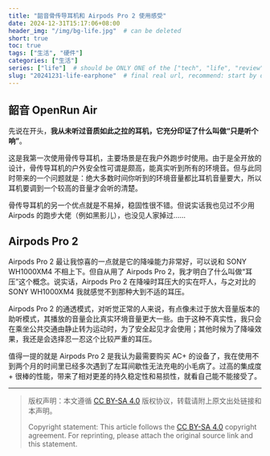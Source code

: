 ```yaml
---
title: "韶音骨传导耳机和 Airpods Pro 2 使用感受"
date: 2024-12-31T15:17:06+08:00
header_img: "/img/bg-life.jpg"  # can be deleted
short: true
toc: true
tags: ["生活", "硬件"]
categories: ["生活"]
series: ["life"]  # should be ONLY ONE of the ["tech", "life", "review"]
slug: "20241231-life-earphone"  # final real url, recommend: start by date, follow lower case words with hyphen splitter. E.g., `20230316-text-title`
---
```


## 韶音 OpenRun Air

先说在开头，**我从未听过音质如此之拉的耳机，它充分印证了什么叫做“只是听个响”**。

这是我第一次使用骨传导耳机，主要场景是在我户外跑步时使用。由于是全开放的设计，骨传导耳机的户外安全性可谓是颇高，能真实听到所有的环境音。但与此同时带来的一个问题就是：绝大多数时间你听到的环境音量都比耳机音量要大，所以耳机要调到一个较高的音量才会听的清楚。

骨传导耳机的另一个优点就是不易掉，稳固性很不错。但说实话我也见过不少用 Airpods 的跑步大佬（例如黑影儿），也没见人家掉过……

## Airpods Pro 2

Airpods Pro 2 最让我惊喜的一点就是它的降噪能力非常好，可以说和 SONY WH1000XM4 不相上下。但自从用了 Airpods Pro 2，我才明白了什么叫做“耳压”这个概念。说实话，Airpods Pro 2 在降噪时耳压大的实在吓人，与之对比的 SONY WH1000XM4 我就感觉不到那种大到不适的耳压。

Airpods Pro 2 的通透模式，对听觉正常的人来说，有点像未过于放大音量版本的助听模式，其播放的音量会比真实环境音量更大一些。由于这种不真实性，我只会在乘坐公共交通由静止转为运动时，为了安全起见才会使用；其他时候为了降噪效果，我还是会选择忍一忍这个比较严重的耳压。

值得一提的就是 Airpods Pro 2 是我认为最需要购买 AC+ 的设备了，我在使用不到两个月的时间里已经多次遇到了左耳间歇性无法充电的小毛病了。过高的集成度 + 很棒的性能，带来了相对更差的持久稳定性和易损性，就看自己能不能接受了。

---

> 版权声明：本文遵循 [CC BY-SA 4.0](https://creativecommons.org/licenses/by-sa/4.0/deed.zh) 版权协议，转载请附上原文出处链接和本声明。
>
> Copyright statement: This article follows the [CC BY-SA 4.0](https://creativecommons.org/licenses/by-sa/4.0/deed.en) copyright agreement. For reprinting, please attach the original source link and this statement.
